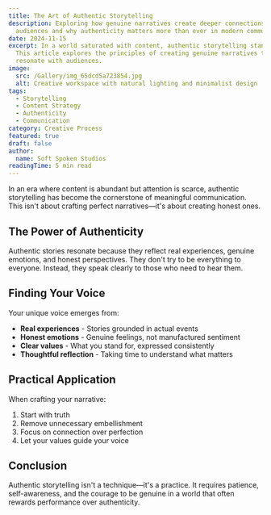 ```yaml
---
title: The Art of Authentic Storytelling
description: Exploring how genuine narratives create deeper connections with
  audiences and why authenticity matters more than ever in modern communication.
date: 2024-11-15
excerpt: In a world saturated with content, authentic storytelling stands out.
  This article explores the principles of creating genuine narratives that
  resonate with audiences.
image:
  src: /Gallery/img_65dcd5a723854.jpg
  alt: Creative workspace with natural lighting and minimalist design
tags:
  - Storytelling
  - Content Strategy
  - Authenticity
  - Communication
category: Creative Process
featured: true
draft: false
author:
  name: Soft Spoken Studios
readingTime: 5 min read
---
```


In an era where content is abundant but attention is scarce, authentic storytelling has become the cornerstone of meaningful communication. This isn't about crafting perfect narratives—it's about creating honest ones.

## The Power of Authenticity

Authentic stories resonate because they reflect real experiences, genuine emotions, and honest perspectives. They don't try to be everything to everyone. Instead, they speak clearly to those who need to hear them.

## Finding Your Voice

Your unique voice emerges from:

- **Real experiences** - Stories grounded in actual events
- **Honest emotions** - Genuine feelings, not manufactured sentiment
- **Clear values** - What you stand for, expressed consistently
- **Thoughtful reflection** - Taking time to understand what matters

## Practical Application

When crafting your narrative:

1. Start with truth
2. Remove unnecessary embellishment
3. Focus on connection over perfection
4. Let your values guide your voice

## Conclusion

Authentic storytelling isn't a technique—it's a practice. It requires patience, self-awareness, and the courage to be genuine in a world that often rewards performance over authenticity.
